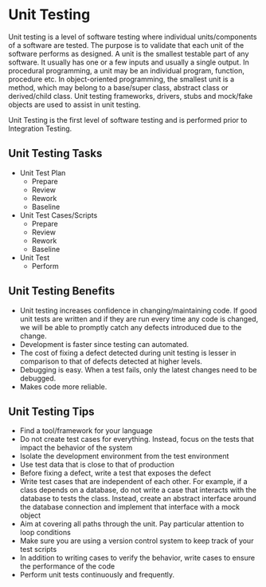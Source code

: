 # Unit Testing

Unit testing is a level of software testing where individual units/components of a software are tested. The purpose is to validate that each unit of the software performs as designed. A unit is the smallest testable part of any software. It usually has one or a few inputs and usually a single output. In procedural programming, a unit may be an individual program, function, procedure etc. In object-oriented programming, the smallest unit is a method, which may belong to a base/super class, abstract class or derived/child class. Unit testing frameworks, drivers, stubs and mock/fake objects are used to assist in unit testing.

Unit Testing is the first level of software testing and is performed prior to Integration Testing.

## Unit Testing Tasks

- Unit Test Plan
  - Prepare
  - Review
  - Rework
  - Baseline
- Unit Test Cases/Scripts
  - Prepare
  - Review
  - Rework
  - Baseline
- Unit Test
  - Perform

## Unit Testing Benefits

- Unit testing increases confidence in changing/maintaining code. If good unit tests are written and if they are run every time any code is changed, we will be able to promptly catch any defects introduced due to the change.
- Development is faster since testing can automated.
- The cost of fixing a defect detected during unit testing is lesser in comparison to that of defects detected at higher levels.
- Debugging is easy. When a test fails, only the latest changes need to be debugged.
- Makes code more reliable.

## Unit Testing Tips

- Find a tool/framework for your language
- Do not create test cases for everything. Instead, focus on the tests that impact the behavior of the system
- Isolate the development environment from the test environment
- Use test data that is close to that of production
- Before fixing a defect, write a test that exposes the defect
- Write test cases that are independent of each other. For example, if a class depends on a database, do not write a case that interacts with the database to tests the class. Instead, create an abstract interface around the database connection and implement that interface with a mock object
- Aim at covering all paths through the unit. Pay particular attention to loop conditions
- Make sure you are using a version control system to keep track of your test scripts
- In addition to writing cases to verify the behavior, write cases to ensure the performance of the code
- Perform unit tests continuously and frequently.
